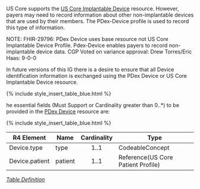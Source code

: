 

US Core supports the [US Core Implantable Device](http://hl7.org/fhir/us/core/STU3.1.1/StructureDefinition-us-core-implantable-device.html) resource. However, 
 payers may need to record information about other non-implantable devices that are used by their members. The PDex-Device profile is used to record this type of information. 

NOTE: FHIR-29796: PDex Device uses base resource not US Core Implantable Device Profile. 
Pdex-Device enables payers to record non-implantable device data. 
CGP Voted on variance approval: Drew Torres/Eric Haas: 9-0-0

In future versions of this IG there is a desire to ensure that all Device identification information is exchanged using the PDex Device or US Core Implantable Device resource.  

{% include style_insert_table_blue.html %}

he essential fields (Must Support or Cardinality greater than 0..*) to be provided in the [PDex Device](StructureDefinition-pdex-device.html) resource are:

{% include style_insert_table_blue.html %}

| R4 Element                         | Name              | Cardinality | Type                               |
|------------------------------------|-------------------|:-----------:|------------------------------------|
| Device.type                        |  type             |     1..1    | CodeableConcept                    |
| Device.patient                     |  patient          |     1..1    | Reference(US Core Patient Profile) |


<i>[Table Definition](index.html#mapping-adjudicated-claims-encounter-and-prior-authorization-information)</i>


